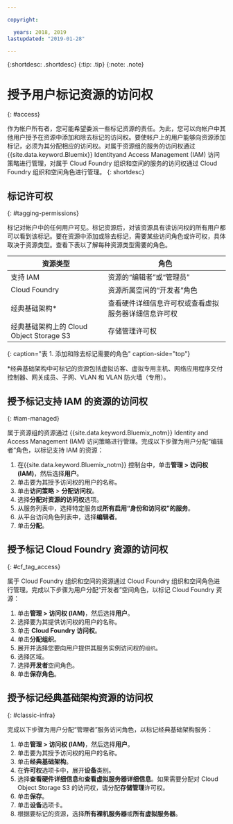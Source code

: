 ```yaml
---

copyright:

  years: 2018, 2019
lastupdated: "2019-01-28"

---
```


{:shortdesc: .shortdesc}
{:tip: .tip}
{:note: .note}


# 授予用户标记资源的访问权	
{: #access}	
	
作为帐户所有者，您可能希望委派一些标记资源的责任。为此，您可以向帐户中其他用户授予在资源中添加和除去标记的访问权。要使帐户上的用户能够向资源添加标记，必须为其分配相应的访问权。对属于资源组的服务的访问权通过 {{site.data.keyword.Bluemix}} Identityand Access Management (IAM) 访问策略进行管理，对属于 Cloud Foundry 组织和空间的服务的访问权通过 Cloud Foundry 组织和空间角色进行管理。
{: shortdesc}

## 标记许可权
{: #tagging-permissions}

标记对帐户中的任何用户可见。标记资源后，对该资源具有读访问权的所有用户都可以看到该标记。要在资源中添加或除去标记，需要某些访问角色或许可权，具体取决于资源类型。查看下表以了解每种资源类型需要的角色。 


|资源类型|角色|
|--------|---------------|
|支持 IAM|资源的“编辑者”或“管理员”| 
|Cloud Foundry|资源所属空间的“开发者”角色| 
|经典基础架构*|查看硬件详细信息许可权或查看虚拟服务器详细信息许可权|
|经典基础架构上的 Cloud Object Storage S3|存储管理许可权|
{: caption="表 1. 添加和除去标记需要的角色" caption-side="top"}

*经典基础架构中可标记的资源包括虚拟访客、虚拟专用主机、网络应用程序交付控制器、网关成员、子网、VLAN 和 VLAN 防火墙（专用）。


## 授予标记支持 IAM 的资源的访问权
{: #iam-managed}

属于资源组的资源通过 {{site.data.keyword.Bluemix_notm}} Identity and Access Management (IAM) 访问策略进行管理。完成以下步骤为用户分配“编辑者”角色，以标记支持 IAM 的资源：

  1. 在{{site.data.keyword.Bluemix_notm}} 控制台中，单击**管理 > 访问权 (IAM)**，然后选择**用户**。
  2. 单击要为其授予访问权的用户的名称。 
  3. 单击**访问策略** > **分配访问权**。
  4. 选择**分配对资源的访问权**选项。
  5. 从服务列表中，选择特定服务或**所有启用“身份和访问权”的服务**。
  6. 从平台访问角色列表中，选择**编辑者**。 
  7. 单击**分配**。

## 授予标记 Cloud Foundry 资源的访问权
{: #cf_tag_access}

属于 Cloud Foundry 组织和空间的资源通过 Cloud Foundry 组织和空间角色进行管理。完成以下步骤为用户分配“开发者”空间角色，以标记 Cloud Foundry 资源：

 1. 单击**管理 > 访问权 (IAM)**，然后选择**用户**。
2. 选择要为其提供访问权的用户的名称。
3. 单击 **Cloud Foundry 访问权**。 
4. 单击**分配组织**。
5. 展开并选择您要向用户提供其服务实例访问权的`组织`。 
6. 选择区域。 
7. 选择**开发者**空间角色。
8. 单击**保存角色**。

## 授予标记经典基础架构资源的访问权
{: #classic-infra}

完成以下步骤为用户分配“管理者”服务访问角色，以标记经典基础架构服务：

  1. 单击**管理 > 访问权 (IAM)**，然后选择**用户**。
  2. 单击要为其授予访问权的用户的名称。
  3. 单击**经典基础架构**。
  4. 在**许可权**选项卡中，展开**设备**类别。
  5. 选择**查看硬件详细信息**和**查看虚拟服务器详细信息**。如果需要分配对 Cloud Object Storage S3 的访问权，请分配**存储管理**许可权。
  6. 单击**保存**。
  7. 单击**设备**选项卡。
  8. 根据要标记的资源，选择**所有裸机服务器**或**所有虚拟服务器**。

